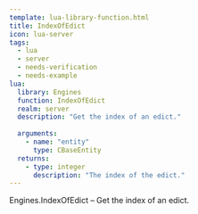 ```yaml
---
template: lua-library-function.html
title: IndexOfEdict
icon: lua-server
tags:
  - lua
  - server
  - needs-verification
  - needs-example
lua:
  library: Engines
  function: IndexOfEdict
  realm: server
  description: "Get the index of an edict."
  
  arguments:
    - name: "entity"
      type: CBaseEntity
  returns:
    - type: integer
      description: "The index of the edict."
---
```


<div class="lua__search__keywords">
Engines.IndexOfEdict &#x2013; Get the index of an edict.
</div>
